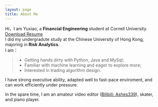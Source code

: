 ```yaml
---
layout: page
title: About Me 
---
```


Hi，I am Yuxiao, a <strong>Financial Engineering</strong> student at Cornell University. <a href="/Resume_Yuxiao Feng.pdf" target="_blank">Download Resume</a><br>
I did my undergradute study at the Chinese University of Hong Kong, majoring in <strong>Risk Analytics</strong>.<br>
I am：
>* Getting hands dirty with Python, Java and MySql;
>* Familiar with machine learning and eager to explore more;
>* Interested in trading algorithm design.

<p>
<p>
I have strong executive ability, adapted well to fast-pace enviroment, and can work efficiently under pressure.
<p>
In the spare time, I am an amateur video editor (<a href="https://space.bilibili.com/201470482?from=search&seid=67572594118373327&spm_id_from=333.337.0.0">Bilibili: Ashes339</a>), skater, and piano player.
<p>




